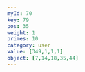 ```yaml
---
myId: 70
key: 79
pos: 35
weight: 1
primes: 10
category: user
value: [349,1,1,1]
object: [7,14,18,35,44]
---
```

